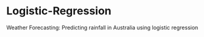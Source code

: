 # Logistic-Regression
Weather Forecasting: Predicting rainfall in Australia using logistic regression
